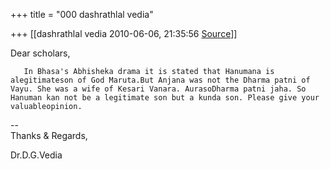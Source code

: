 +++
title = "000 dashrathlal vedia"

+++
[[dashrathlal vedia	2010-06-06, 21:35:56 [Source](https://groups.google.com/g/bvparishat/c/zO8PQKwFHq8)]]



Dear scholars,



       In Bhasa's Abhisheka drama it is stated that Hanumana is alegitimateson of God Maruta.But Anjana was not the Dharma patni of Vayu. She was a wife of Kesari Vanara. AurasoDharma patni jaha. So Hanuman kan not be a legitimate son but a kunda son. Please give your valuableopinion.

  
  
--  
Thanks & Regards,  
  
Dr.D.G.Vedia  


